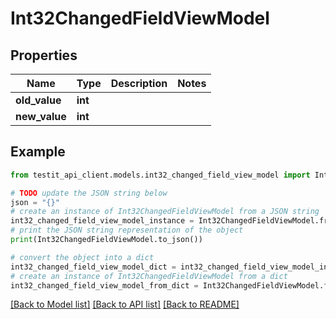 # Int32ChangedFieldViewModel


## Properties

Name | Type | Description | Notes
------------ | ------------- | ------------- | -------------
**old_value** | **int** |  | 
**new_value** | **int** |  | 

## Example

```python
from testit_api_client.models.int32_changed_field_view_model import Int32ChangedFieldViewModel

# TODO update the JSON string below
json = "{}"
# create an instance of Int32ChangedFieldViewModel from a JSON string
int32_changed_field_view_model_instance = Int32ChangedFieldViewModel.from_json(json)
# print the JSON string representation of the object
print(Int32ChangedFieldViewModel.to_json())

# convert the object into a dict
int32_changed_field_view_model_dict = int32_changed_field_view_model_instance.to_dict()
# create an instance of Int32ChangedFieldViewModel from a dict
int32_changed_field_view_model_from_dict = Int32ChangedFieldViewModel.from_dict(int32_changed_field_view_model_dict)
```
[[Back to Model list]](../README.md#documentation-for-models) [[Back to API list]](../README.md#documentation-for-api-endpoints) [[Back to README]](../README.md)


